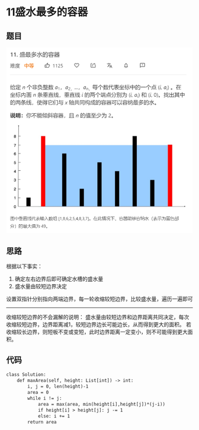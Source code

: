 # 11盛水最多的容器

## 题目

![avatar](pic/11盛水最多的容器.png)

## 思路

根据以下事实：

1. 确定左右边界后即可确定水槽的盛水量
2. 盛水量由较短边界决定

设置双指针分别指向两端边界，每一轮收缩较短边界，比较盛水量，遍历一遍即可

---

收缩较短边界的不会漏解的说明：
盛水量由较短边界和边界距离共同决定，每次收缩较短边界，边界距离减1，较短边界边长可能边长，从而得到更大的面积。
若收缩较长边界，则短板不变或变短，此时边界距离一定变小，则不可能得到更大面积。

## 代码

    class Solution:
        def maxArea(self, height: List[int]) -> int:
            i, j = 0, len(height)-1
            area = 0
            while i != j:
                area = max(area, min(height[i],height[j])*(j-i))
                if height[i] > height[j]: j -= 1
                else: i += 1
            return area
